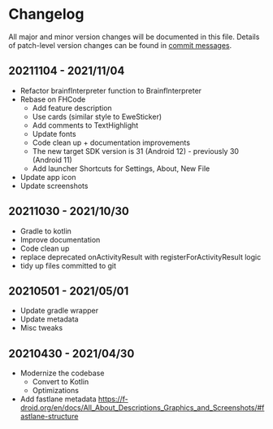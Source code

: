 # Changelog

All major and minor version changes will be documented in this file. Details of
patch-level version changes can be found in [commit messages](../../commits/master).

## 20211104 - 2021/11/04

- Refactor brainfInterpreter function to BrainfInterpreter
- Rebase on FHCode
	- Add feature description
	- Use cards (similar style to EweSticker)
	- Add comments to TextHighlight
	- Update fonts
	- Code clean up + documentation improvements
	- The new target SDK version is 31 (Android 12) - previously 30 (Android 11)
	- Add launcher Shortcuts for Settings, About, New File
- Update app icon
- Update screenshots

## 20211030 - 2021/10/30

- Gradle to kotlin
- Improve documentation
- Code clean up
- replace deprecated onActivityResult with registerForActivityResult logic
- tidy up files committed to git

## 20210501 - 2021/05/01

- Update gradle wrapper
- Update metadata
- Misc tweaks

## 20210430 - 2021/04/30

- Modernize the codebase
	- Convert to Kotlin
	- Optimizations
- Add fastlane metadata https://f-droid.org/en/docs/All_About_Descriptions_Graphics_and_Screenshots/#fastlane-structure
